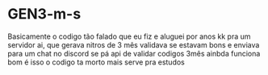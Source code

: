 # GEN3-m-s


Basicamente o codigo tão falado que eu fiz e aluguei por anos kk pra um servidor ai, que gerava nitros de 3 mês validava se estavam bons e enviava para um chat no discord
se pá api de validar codigos 3mês ainbda funciona bom é isso o codigo ta morto mais serve pra estudos
